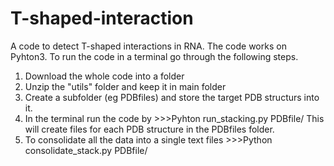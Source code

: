 # T-shaped-interaction
A code to detect T-shaped interactions in RNA.
The code works on Pyhton3.
To run the code in a terminal go through the following steps.
1. Download the whole code into a folder
3. Unzip the "utils" folder and keep it in main folder
3. Create a subfolder (eg PDBfiles) and store the target PDB structurs into it.
4. In the terminal run the code 
    by >>>Pyhton run_stacking.py PDBfile/
This will create files for each PDB structure in the PDBfiles folder.
5. To consolidate all the data into a single text files
         >>>Python consolidate_stack.py PDBfile/


